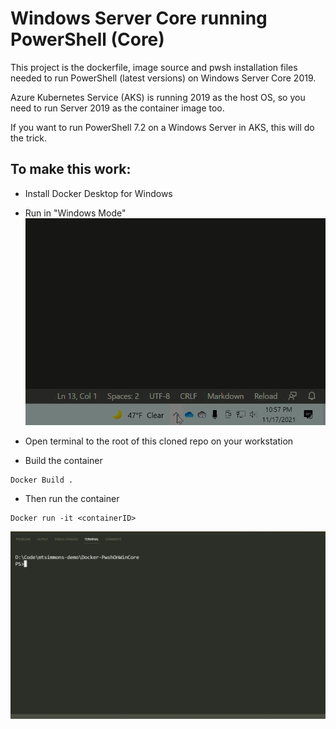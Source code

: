 # Windows Server Core running PowerShell (Core)

This project is the dockerfile, image source and pwsh installation files needed to run PowerShell (latest versions) on Windows Server Core 2019.

Azure Kubernetes Service (AKS) is running 2019 as the host OS, so you need to run Server 2019 as the container image too.

If you want to run PowerShell 7.2 on a Windows Server in AKS, this will do the trick.

## To make this work: 

- Install Docker Desktop for Windows
- Run in "Windows Mode"
  ![Switch to Windows Mode](/gif/SwitchToWindowsContainers.GIF)
- Open terminal to the root of this cloned repo on your workstation

- Build the container 
```
Docker Build .
```


- Then run the container
```
Docker run -it <containerID>
```
  ![Build and Run Image](/gif/BuildAndRun.GIF)
